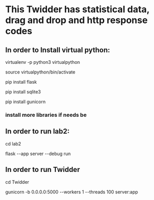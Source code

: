 # This Twidder has statistical data, drag and drop and http response codes

## In order to Install virtual python:

virtualenv -p python3 virtualpython

source virtualpython/bin/activate

pip install flask

pip install sqlite3

pip install gunicorn

### install more libraries if needs be

## In order to run lab2:

cd lab2

flask --app server --debug run


## In order to run Twidder

cd Twidder

gunicorn -b 0.0.0.0:5000 --workers 1 --threads 100 server:app